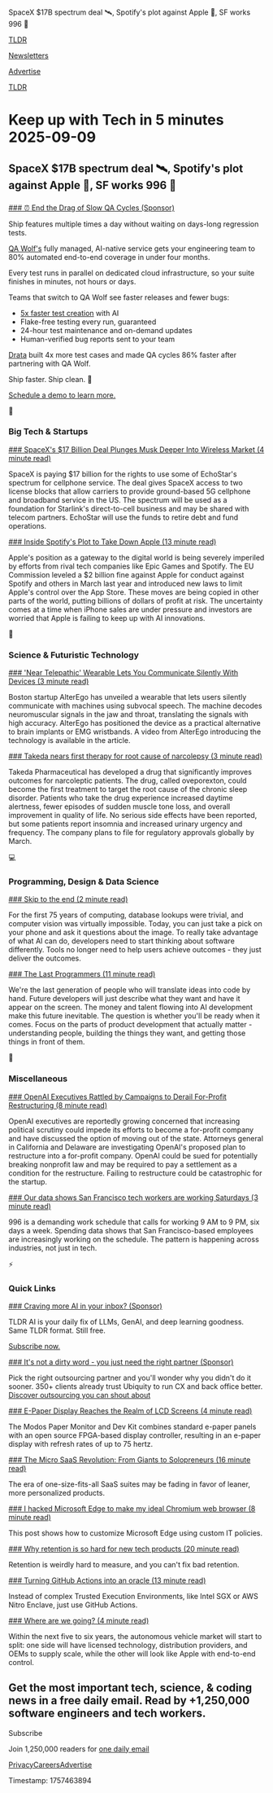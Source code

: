 SpaceX $17B spectrum deal 🛰️, Spotify's plot against Apple 📱, SF works 996 💼 

[TLDR](/)

[Newsletters](/newsletters)

[Advertise](https://advertise.tldr.tech/)

[TLDR](/)

# Keep up with Tech in 5 minutes 2025-09-09

## SpaceX $17B spectrum deal 🛰️, Spotify's plot against Apple 📱, SF works 996 💼

### 

[### ⏰ End the Drag of Slow QA Cycles (Sponsor)](https://www.qawolf.com?utm_source=tldr&amp;utm_medium=newsletter&amp;utm_campaign=ACQ_All_Demo_Conversions__NewsletterAudience_-_Newsletter_EndTheDragOfSlowQACycles_20250909-None_Experiment-FALSE&amp;utm_term=headline-EndTheDragOfSlowQACycles&amp;utm_content=EndTheDragOfSlowQACycles_ScheduleADemoToLearnMore_None_Headline%3AEndTheDragOfSlowQACycles____Newsletter-PrimaryPlacement_20250909_v1_)

Ship features multiple times a day without waiting on days-long regression tests.

[QA Wolf's](https://www.qawolf.com?utm_source=tldr&utm_medium=newsletter&utm_campaign=ACQ_All_Demo_Conversions__NewsletterAudience_-_Newsletter_EndTheDragOfSlowQACycles_20250909-None_Experiment-FALSE&utm_term=body-QAWolf&utm_content=EndTheDragOfSlowQACycles_ScheduleADemoToLearnMore_None_Headline%3AEndTheDragOfSlowQACycles____Newsletter-PrimaryPlacement_20250909_v1_) fully managed, AI-native service gets your engineering team to 80% automated end-to-end coverage in under four months.

Every test runs in parallel on dedicated cloud infrastructure, so your suite finishes in minutes, not hours or days.

Teams that switch to QA Wolf see faster releases and fewer bugs:

* [5x faster test creation](https://www.qawolf.com/ai?utm_source=tldr&utm_medium=newsletter&utm_campaign=ACQ_All_Demo_Conversions__NewsletterAudience_-_Newsletter_EndTheDragOfSlowQACycles_20250909-None_Experiment-FALSE&utm_term=body-5xFasterTestCreation&utm_content=EndTheDragOfSlowQACycles_ScheduleADemoToLearnMore_None_Headline%3AEndTheDragOfSlowQACycles____Newsletter-PrimaryPlacement_20250909_v1_) with AI
* Flake-free testing every run, guaranteed
* 24-hour test maintenance and on-demand updates
* Human-verified bug reports sent to your team

[Drata](https://www.qawolf.com/case-studies/drata?utm_source=tldr&utm_medium=newsletter&utm_campaign=ACQ_All_Demo_Conversions__NewsletterAudience_-_Newsletter_EndTheDragOfSlowQACycles_20250909-None_Experiment-FALSE&utm_term=body-Drata&utm_content=EndTheDragOfSlowQACycles_ScheduleADemoToLearnMore_None_Headline%3AEndTheDragOfSlowQACycles____Newsletter-PrimaryPlacement_20250909_v1_) built 4x more test cases and made QA cycles 86% faster after partnering with QA Wolf.

Ship faster. Ship clean. 🚀

[Schedule a demo to learn more.](https://www.qawolf.com?utm_source=tldr&utm_medium=newsletter&utm_campaign=ACQ_All_Demo_Conversions__NewsletterAudience_-_Newsletter_EndTheDragOfSlowQACycles_20250909-None_Experiment-FALSE&utm_term=cta-ScheduleADemoToLearnMore&utm_content=EndTheDragOfSlowQACycles_ScheduleADemoToLearnMore_None_Headline%3AEndTheDragOfSlowQACycles____Newsletter-PrimaryPlacement_20250909_v1_)

📱

### Big Tech & Startups

[### SpaceX's $17 Billion Deal Plunges Musk Deeper Into Wireless Market (4 minute read)](https://www.wsj.com/business/telecom/spacex-agrees-to-buy-wireless-airwaves-in-17-billion-deal-5ab4ba55?st=peRm9Z&reflink=desktopwebshare_permalink&utm_source=tldrnewsletter)

SpaceX is paying $17 billion for the rights to use some of EchoStar's spectrum for cellphone service. The deal gives SpaceX access to two license blocks that allow carriers to provide ground-based 5G cellphone and broadband service in the US. The spectrum will be used as a foundation for Starlink's direct-to-cell business and may be shared with telecom partners. EchoStar will use the funds to retire debt and fund operations.

[### Inside Spotify's Plot to Take Down Apple (13 minute read)](https://www.wsj.com/tech/spotify-apple-digital-markets-act-5cda2c80?st=mgo5au&reflink=desktopwebshare_permalink&utm_source=tldrnewsletter)

Apple's position as a gateway to the digital world is being severely imperiled by efforts from rival tech companies like Epic Games and Spotify. The EU Commission leveled a $2 billion fine against Apple for conduct against Spotify and others in March last year and introduced new laws to limit Apple's control over the App Store. These moves are being copied in other parts of the world, putting billions of dollars of profit at risk. The uncertainty comes at a time when iPhone sales are under pressure and investors are worried that Apple is failing to keep up with AI innovations.

🚀

### Science & Futuristic Technology

[### 'Near Telepathic' Wearable Lets You Communicate Silently With Devices (3 minute read)](https://decrypt.co/338527/near-telepathic-wearable-communicate-silently-devices?utm_source=tldrnewsletter)

Boston startup AlterEgo has unveiled a wearable that lets users silently communicate with machines using subvocal speech. The machine decodes neuromuscular signals in the jaw and throat, translating the signals with high accuracy. AlterEgo has positioned the device as a practical alternative to brain implants or EMG wristbands. A video from AlterEgo introducing the technology is available in the article.

[### Takeda nears first therapy for root cause of narcolepsy (3 minute read)](https://www.japantimes.co.jp/news/2025/09/09/japan/science-health/takeda-narcolepsy/?utm_source=tldrnewsletter)

Takeda Pharmaceutical has developed a drug that significantly improves outcomes for narcoleptic patients. The drug, called oveporexton, could become the first treatment to target the root cause of the chronic sleep disorder. Patients who take the drug experience increased daytime alertness, fewer episodes of sudden muscle tone loss, and overall improvement in quality of life. No serious side effects have been reported, but some patients report insomnia and increased urinary urgency and frequency. The company plans to file for regulatory approvals globally by March.

💻

### Programming, Design & Data Science

[### Skip to the end (2 minute read)](https://thenanyu.com/skip-to-the-end.html?utm_source=tldrnewsletter)

For the first 75 years of computing, database lookups were trivial, and computer vision was virtually impossible. Today, you can just take a pick on your phone and ask it questions about the image. To really take advantage of what AI can do, developers need to start thinking about software differently. Tools no longer need to help users achieve outcomes - they just deliver the outcomes.

[### The Last Programmers (11 minute read)](https://www.xipu.li/posts/the-last-programmers?utm_source=tldrnewsletter)

We're the last generation of people who will translate ideas into code by hand. Future developers will just describe what they want and have it appear on the screen. The money and talent flowing into AI development make this future inevitable. The question is whether you'll be ready when it comes. Focus on the parts of product development that actually matter - understanding people, building the things they want, and getting those things in front of them.

🎁

### Miscellaneous

[### OpenAI Executives Rattled by Campaigns to Derail For-Profit Restructuring (8 minute read)](https://www.wsj.com/tech/ai/openai-for-profit-conversion-opposition-07ea7e25?st=1AQwxy&reflink=desktopwebshare_permalink&utm_source=tldrnewsletter)

OpenAI executives are reportedly growing concerned that increasing political scrutiny could impede its efforts to become a for-profit company and have discussed the option of moving out of the state. Attorneys general in California and Delaware are investigating OpenAI's proposed plan to restructure into a for-profit company. OpenAI could be sued for potentially breaking nonprofit law and may be required to pay a settlement as a condition for the restructure. Failing to restructure could be catastrophic for the startup.

[### Our data shows San Francisco tech workers are working Saturdays (3 minute read)](https://ramp.com/velocity/san-francisco-tech-workers-996-schedule?utm_source=tldrnewsletter)

996 is a demanding work schedule that calls for working 9 AM to 9 PM, six days a week. Spending data shows that San Francisco-based employees are increasingly working on the schedule. The pattern is happening across industries, not just in tech.

⚡

### Quick Links

[### Craving more AI in your inbox? (Sponsor)](https://tldr.tech/ai/?utm_source=tldr&amp;utm_medium=newsletter&amp;utm_campaign=quicklinks09092025)

TLDR AI is your daily fix of LLMs, GenAI, and deep learning goodness. Same TLDR format. Still free.

[Subscribe now.](https://tldr.tech/ai/?utm_source=tldr&utm_medium=newsletter&utm_campaign=quicklinks09092025)

[### It's not a dirty word - you just need the right partner (Sponsor)](https://go.ubiquity.com/outsource_fearlessly?utm_campaign=21657859-2025-AlwaysOn%20-%20Clone&amp;utm_source=tldr&amp;utm_medium=newsletter1)

Pick the right outsourcing partner and you'll wonder why you didn't do it sooner. 350+ clients already trust Ubiquity to run CX and back office better. [Discover outsourcing you can shout about](https://go.ubiquity.com/outsource_fearlessly?utm_campaign=21657859-2025-AlwaysOn%20-%20Clone&utm_source=tldr&utm_medium=newsletter1)

[### E-Paper Display Reaches the Realm of LCD Screens (4 minute read)](https://spectrum.ieee.org/e-paper-display-modos?utm_source=tldrnewsletter)

The Modos Paper Monitor and Dev Kit combines standard e-paper panels with an open source FPGA-based display controller, resulting in an e-paper display with refresh rates of up to 75 hertz.

[### The Micro SaaS Revolution: From Giants to Solopreneurs (16 minute read)](https://www.msthgn.com/articles/the-micro-saas-revolution-from-giants-to-solopreneurs?utm_source=tldrnewsletter)

The era of one-size-fits-all SaaS suites may be fading in favor of leaner, more personalized products.

[### I hacked Microsoft Edge to make my ideal Chromium web browser (8 minute read)](https://www.spacebar.news/debloated-microsoft-edge-chromium-browser/?utm_source=tldrnewsletter)

This post shows how to customize Microsoft Edge using custom IT policies.

[### Why retention is so hard for new tech products (20 minute read)](https://andrewchen.substack.com/p/lessons-learned-from-staring-at-thousands?utm_source=tldrnewsletter)

Retention is weirdly hard to measure, and you can't fix bad retention.

[### Turning GitHub Actions into an oracle (13 minute read)](https://www.ethanheilman.com/x/35/index.html?utm_source=tldrnewsletter)

Instead of complex Trusted Execution Environments, like Intel SGX or AWS Nitro Enclave, just use GitHub Actions.

[### Where are we going? (4 minute read)](https://www.umr.io/blog/tesla-vs-waymo?utm_source=tldrnewsletter)

Within the next five to six years, the autonomous vehicle market will start to split: one side will have licensed technology, distribution providers, and OEMs to supply scale, while the other will look like Apple with end-to-end control.

## Get the most important tech, science, & coding news in a free daily email. Read by +1,250,000 software engineers and tech workers.

Subscribe

Join 1,250,000 readers for [one daily email](/api/latest/tech)

[Privacy](/privacy)[Careers](https://jobs.ashbyhq.com/tldr.tech)[Advertise](/tech/advertise)

Timestamp: 1757463894